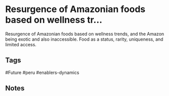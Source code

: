 # Resurgence of Amazonian foods based on wellness tr...

Resurgence of Amazonian foods based on wellness trends, and the Amazon being exotic and also inaccessible. Food as a status, rarity, uniqueness, and limited access.

## Tags
#Future #peru #enablers-dynamics

## Notes
<!-- Add your notes here -->
